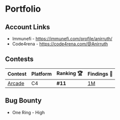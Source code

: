 # Portfolio

## Account Links

- Immunefi - https://immunefi.com/profile/anirruth/
- Code4rena - https://code4rena.com/@Anirruth

## Contests

| Contest    |Platform|Ranking 🏆   | Findings 🔎|
|------------|---------|-----------|----------|
| [Arcade](https://code4rena.com/reports/2023-07-arcade#overview)| C4 |**#11**| [1M](https://github.com/code-423n4/2023-07-arcade-findings/issues/70)|

## Bug Bounty

- One Ring - High
